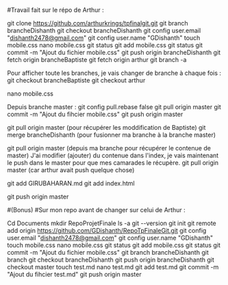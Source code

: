 #Travail fait sur le répo de Arthur : 

git clone https://github.com/arthurkrings/tpfinalgit.git
git branch brancheDishanth
git checkout brancheDishanth
git config user.email "dishanth2478@gmail.com" 
git config user.name "GDishanth"
touch mobile.css
nano mobile.css 
git status 
git add mobile.css
git status
git commit -m "Ajout du fichier mobile.css"
git push origin brancheDishanth 
git fetch origin brancheBaptiste
git fetch origin arthur
git branch -a 

Pour afficher toute les branches, je vais changer de branche à chaque fois : 
git checkout brancheBaptiste 
git checkout arthur 

nano mobile.css 

Depuis branche master : 
git config pull.rebase false 
git pull origin master 
git commit -m "Ajout du fihcier mobile.css"
git push origin master

git pull origin master (pour récupérer les moddification de Baptiste)
git merge brancheDishanth (pour fusionner ma branche à la branche master)

git pull origin master (depuis ma branche pour récupérer le contenue de master)
J'ai modifier (ajouter) du contenue dans l'index, je vais maintenant le push dans le master pour que mes camarades le récupère. 
git pull origin master (car arthur avait push quelque chose)

git add GIRUBAHARAN.md 
git add index.html 

git push origin master 










#(Bonus)
#Sur mon repo avant de changer sur celui de Arthur : 

Cd Documents 
mkdir RepoProjetFinale 
ls -a 
git --version 
git init 
git remote add origin https://github.com/GDishanth/RepoTpFinaleGit.git 
git config user.email "dishanth2478@gmail.com" 
git config user.name "GDishanth" 
touch mobile.css
nano mobile.css 
git status 
git add mobile.css
git status
git commit -m "Ajout du fichier mobile.css"
git branch brancheDishanth
git branch
git checkout brancheDishanth
git push origin brancheDishanth
git checkout master
touch test.md
nano test.md
git add test.md
git commit -m "Ajout du fihcier test.md"
git push origin master
